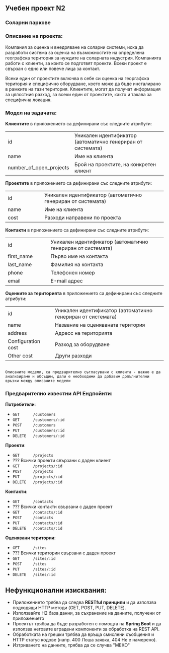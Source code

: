 ## Учебен проект N2
### Соларни паркове

### Описание на проекта:
Компания за оценка и внедряване на соларни системи, иска да разработи система за оценка на 
възможностите на определена географска територия за нуждите на соларната индустрия. Компанията работи с клиенти, за които се подготвят проекти. Всеки проект е свързан с едно или повече лица за контакт. 

Всеки един от проектите включва в себе си оценка на георгафска територия и специфично оборудване, което
може да бъде инсталирано в рамките на тази територия. Клиентите, могат да получат информация за цялостния разход, за всеки един от проектите, както и такава за специфична локация. 


### Модел на задачата:
**Клиентите** в приложението са дефинирани със следните атрибути:
<table>
    <tr>
        <td width="200">id</td>
        <td width="800">Уникален идентификатор (автоматично генериран от системата)</td>
    </tr>
    <tr>
        <td width="200">name</td>
        <td width="800">Име на клиента</td>
    </tr>
    <tr>
        <td width="200">number_of_open_projects</td>
        <td width="800">Брой на проектите, на конкретен клиент</td>
    </tr>
</table>


**Проектите** в приложението са дефинирани със следните атрибути:
<table>
    <tr>
        <td width="200">id</td>
        <td width="800">Уникален идентификатор (автоматично генериран от системата)</td>
    </tr>
    <tr>
        <td width="200">name</td>
        <td width="800">Име на клиента</td>
    </tr>
    <tr>
        <td width="200">cost</td>
        <td width="800">Разходи направени по проекта</td>
    </tr>
</table>

**Контакти** в приложението са дефинирани със следните атрибути:
<table>
    <tr>
        <td width="200">id</td>
        <td width="800">Уникален идентификатор (автоматично генериран от системата)</td>
    </tr>
    <tr>
        <td width="200">first_name</td>
        <td width="800">Първо име на контакта</td>
    </tr>
    <tr>
        <td width="200">last_name</td>
        <td width="800">Фамилия на контакта</td>
    </tr>
    <tr>
        <td width="200">phone</td>
        <td width="800">Телефонен номер</td>
    </tr>
    <tr>
        <td width="200">email</td>
        <td width="800">Е-mail адрес</td>
    </tr>
</table>

**Оценките за територията** в приложението са дефинирани със следните атрибути:
<table>
    <tr>
        <td width="200">id</td>
        <td width="800">Уникален идентификатор (автоматично генериран от системата)</td>
    </tr>
    <tr>
        <td width="200">name</td>
        <td width="800">Название на оценяваната територия</td>
    </tr>
    <tr>
        <td width="200">address</td>
        <td width="800">Адресс на територията</td>
    </tr>
    <tr>
        <td width="200">Configuration cost</td>
        <td width="800">Разход за оборудване</td>
    </tr>
    <tr>
        <td width="200">Other cost</td>
        <td width="800">Други разходи</td>
    </tr>
</table>

<code>
Описаните модели, са предварително съгласувани с клиента - важно е да анализираме и обсъдим, дали е необходими да добавим допълнителни връзки между описаните модели
</code>


### Предварително известни API Ендпойнти:
**Потребители**:
- `GET      /customers`
- `GET      /customers/:id`
- `POST     /customers`
- `PUT      /customers/:id`
- `DELETE   /customers/:id`

**Проекти**:
- `GET      /projects`
- ??? Всички проекти свързани с даден клиент
- `GET      /projects/:id`
- `POST     /projects`
- `PUT      /projects/:id`
- `DELETE   /projects/:id`

**Контакти**:
- `GET      /contacts`
- ??? Всички контакти свързани с даден проект
- `GET      /contacts/:id`
- `POST     /contacts`
- `PUT      /contacts/:id`
- `DELETE   /contacts/:id`

**Оценявани територии**:
- `GET      /sites`
- ??? Всички територии свързани с даден проект
- `GET      /sites/:id`
- `POST     /sites`
- `PUT      /sites/:id`
- `DELETE   /sites/:id`


## Нефункционални изисквания:
- Приложението трябва да следва **RESTful принципи** и да използва подходящи HTTP методи (GET, POST, PUT, DELETE).
- Използвайте H2 база данни, за съхранение на данните, получени от приложението
- Проектът трябва да бъде разработен с помощта на **Spring Boot** и да използва неговите вградени компоненти за обработка на REST API.
- Обработката на грешки трябва да връща смислени съобщения и HTTP статус кодове (напр. 400 Лоша заявка, 404 Не е намерено).
- Изтриването на данните, трябва да се случва "МЕКО"

<!-- 
## Технологичен стек:
- **Java 8+**
- **Spring Boot** (с Spring Web за създаване на RESTful услуги)
- **Maven** (за управление на зависимости)
- **Spring Boot DevTools** (по избор, за по-бързо разработване)

## Структура на проекта:

### Контролери:
- Обработват HTTP заявки, делегират на услуги и връщат отговори.
- Пример: `TaskController.java`

### Услуги:
- Бизнес логика за управление на задачи (CRUD операции в паметта).
- Пример: `TaskService.java`

### Модели:
- Дефинират структурата на една `Task`.
- Пример: `Task.java`

### Обработка на изключения:
- Централизирана обработка на грешки за ресурс не е намерен, невалиден вход и др.
- Пример: `GlobalExceptionHandler.java`

---

## Example Scenarios:

#### Създаване на нова задача:
**Request:**
```json
POST /tasks
{
  "title": "Complete assignment",
  "description": "Finish the math assignment",
  "status": "PENDING",
  "dueDate": "2024-10-31"
}
```

**Response**
```json
{
  "id": 1,
  "title": "Complete assignment",
  "description": "Finish the math assignment",
  "status": "PENDING",
  "dueDate": "2024-10-31"
}
```

####  Взимане на всички задачи:

**Request:**

GET /tasks

**Response:**
```json
[
  {
    "id": 1,
    "title": "Complete assignment",
    "description": "Finish the math assignment",
    "status": "PENDING",
    "dueDate": "2024-10-31"
  }
]
```

#### Update a Task’s Status:

**Request:**

PUT /tasks/1
```json
{
  "status": "IN_PROGRESS"
}
```

**Response:**
```json
{
  "id": 1,
  "title": "Complete assignment",
  "description": "Finish the math assignment",
  "status": "IN_PROGRESS",
  "dueDate": "2024-10-31"
}
```

#### Delete a Task:


**Request:**
DELETE /tasks/1

**Response:**
204 No Content -->
